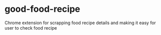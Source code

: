 # good-food-recipe
Chrome extension for scrapping food recipe details and making it easy for user to check food recipe
